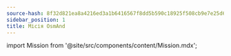 ```yaml
---
source-hash: 8f32d821ea8a4216ed3a1b6416567f8dd5b590c18925f508cb9e7e25d679755f
sidebar_position: 1
title: Місія OsmAnd
---
```

import Mission from '@site/src/components/content/Mission.mdx';

<Mission/>